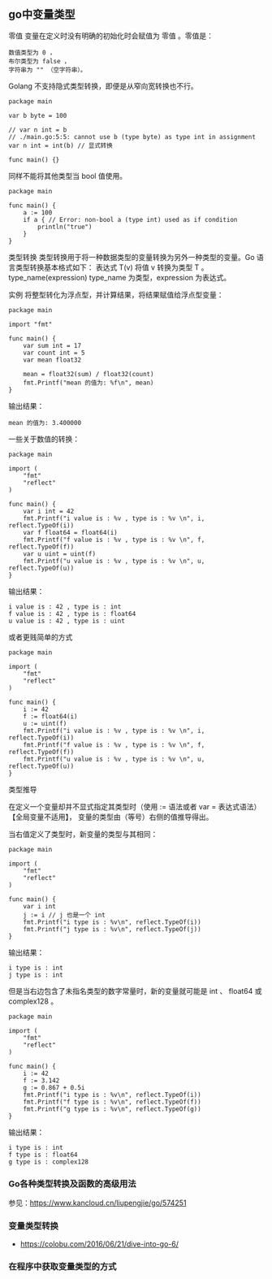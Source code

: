 ## go中变量类型
零值
变量在定义时没有明确的初始化时会赋值为 零值 。零值是：
```
数值类型为 0 ，
布尔类型为 false ，
字符串为 "" （空字符串）。
```
Golang 不支持隐式类型转换，即便是从窄向宽转换也不行。
```
package main

var b byte = 100

// var n int = b
// ./main.go:5:5: cannot use b (type byte) as type int in assignment
var n int = int(b) // 显式转换

func main() {}
```
同样不能将其他类型当 bool 值使用。
```
package main

func main() {
	a := 100
	if a { // Error: non-bool a (type int) used as if condition
		println("true")
	}
}
```
类型转换
类型转换用于将一种数据类型的变量转换为另外一种类型的变量。Go 语言类型转换基本格式如下：
表达式 T(v) 将值 v 转换为类型 T 。
type_name(expression)
type_name 为类型，expression 为表达式。

实例
将整型转化为浮点型，并计算结果，将结果赋值给浮点型变量：
```
package main

import "fmt"

func main() {
	var sum int = 17
	var count int = 5
	var mean float32

	mean = float32(sum) / float32(count)
	fmt.Printf("mean 的值为: %f\n", mean)
}
```
输出结果：
```
mean 的值为: 3.400000
```
一些关于数值的转换：
```
package main

import (
	"fmt"
	"reflect"
)

func main() {
	var i int = 42
	fmt.Printf("i value is : %v , type is : %v \n", i, reflect.TypeOf(i))
	var f float64 = float64(i)
	fmt.Printf("f value is : %v , type is : %v \n", f, reflect.TypeOf(f))
	var u uint = uint(f)
	fmt.Printf("u value is : %v , type is : %v \n", u, reflect.TypeOf(u))
}
```
输出结果：
```
i value is : 42 , type is : int 
f value is : 42 , type is : float64 
u value is : 42 , type is : uint 
```
或者更贱简单的方式
```
package main

import (
	"fmt"
	"reflect"
)

func main() {
	i := 42
	f := float64(i)
	u := uint(f)
	fmt.Printf("i value is : %v , type is : %v \n", i, reflect.TypeOf(i))
	fmt.Printf("f value is : %v , type is : %v \n", f, reflect.TypeOf(f))
	fmt.Printf("u value is : %v , type is : %v \n", u, reflect.TypeOf(u))
}
```
类型推导

在定义一个变量却并不显式指定其类型时（使用 := 语法或者 var = 表达式语法）【全局变量不适用】， 变量的类型由（等号）右侧的值推导得出。

当右值定义了类型时，新变量的类型与其相同：
```
package main

import (
	"fmt"
	"reflect"
)

func main() {
	var i int
	j := i // j 也是一个 int
	fmt.Printf("i type is : %v\n", reflect.TypeOf(i))
	fmt.Printf("j type is : %v\n", reflect.TypeOf(j))
}
```
输出结果：
```
i type is : int
j type is : int
```
但是当右边包含了未指名类型的数字常量时，新的变量就可能是 int 、 float64 或 complex128 。
```
package main

import (
	"fmt"
	"reflect"
)

func main() {
	i := 42           
	f := 3.142        
	g := 0.867 + 0.5i 
	fmt.Printf("i type is : %v\n", reflect.TypeOf(i))
	fmt.Printf("f type is : %v\n", reflect.TypeOf(f))
	fmt.Printf("g type is : %v\n", reflect.TypeOf(g))
}
```
输出结果：
```
i type is : int
f type is : float64
g type is : complex128
```
### Go各种类型转换及函数的高级用法
参见：https://www.kancloud.cn/liupengjie/go/574251
### 变量类型转换
* https://colobu.com/2016/06/21/dive-into-go-6/
### 在程序中获取变量类型的方式
